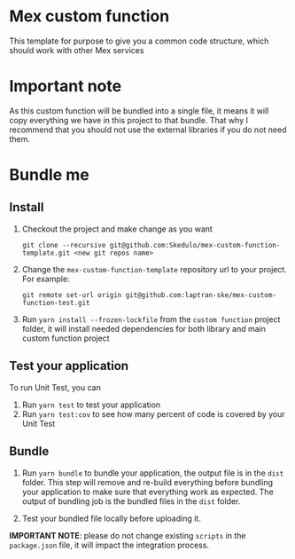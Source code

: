# Mex custom function
This template for purpose to give you a common code structure, which should work with other Mex services

# Important note
As this custom function will be bundled into a single file, it means it will copy everything we have in this project to that bundle. That why I recommend that you should not use the external libraries if you do not need them.

# Bundle me

## Install

1. Checkout the project and make change as you want

    ```git clone --recursive git@github.com:Skedulo/mex-custom-function-template.git <new git repos name>```

2. Change the `mex-custom-function-template` repository url to your project. For example:

    ```git remote set-url origin git@github.com:laptran-ske/mex-custom-function-test.git```

3. Run `yarn install --frozen-lockfile` from the `custom function` project folder, it will install needed dependencies for both library and main custom function project

## Test your application
To run Unit Test, you can

1. Run `yarn test` to test your application
2. Run `yarn test:cov` to see how many percent of code is covered by your Unit Test

## Bundle

1. Run `yarn bundle` to bundle your application, the output file is in the `dist` folder. This step will remove and re-build everything before bundling your application to make sure that everything work as expected. The output of bundling job is the bundled files in the `dist` folder.

2. Test your bundled file locally before uploading it.

**IMPORTANT NOTE**: please do not change existing `scripts` in the `package.json` file, it will impact the integration process.
